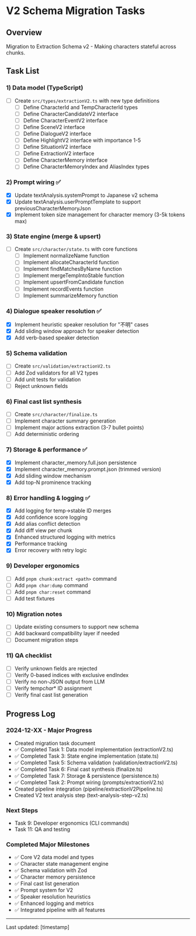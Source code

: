 # V2 Schema Migration Tasks

## Overview

Migration to Extraction Schema v2 - Making characters stateful across chunks.

## Task List

### 1) Data model (TypeScript)

- [ ] Create `src/types/extractionV2.ts` with new type definitions
  - [ ] Define CharacterId and TempCharacterId types
  - [ ] Define CharacterCandidateV2 interface
  - [ ] Define CharacterEventV2 interface
  - [ ] Define SceneV2 interface
  - [ ] Define DialogueV2 interface
  - [ ] Define HighlightV2 interface with importance 1-5
  - [ ] Define SituationV2 interface
  - [ ] Define ExtractionV2 interface
  - [ ] Define CharacterMemory interface
  - [ ] Define CharacterMemoryIndex and AliasIndex types

### 2) Prompt wiring ✅

- [x] Update textAnalysis.systemPrompt to Japanese v2 schema
- [x] Update textAnalysis.userPromptTemplate to support previousCharacterMemoryJson
- [x] Implement token size management for character memory (3-5k tokens max)

### 3) State engine (merge & upsert)

- [ ] Create `src/character/state.ts` with core functions
  - [ ] Implement normalizeName function
  - [ ] Implement allocateCharacterId function
  - [ ] Implement findMatchesByName function
  - [ ] Implement mergeTempIntoStable function
  - [ ] Implement upsertFromCandidate function
  - [ ] Implement recordEvents function
  - [ ] Implement summarizeMemory function

### 4) Dialogue speaker resolution ✅

- [x] Implement heuristic speaker resolution for "不明" cases
- [x] Add sliding window approach for speaker detection
- [x] Add verb-based speaker detection

### 5) Schema validation

- [ ] Create `src/validation/extractionV2.ts`
- [ ] Add Zod validators for all V2 types
- [ ] Add unit tests for validation
- [ ] Reject unknown fields

### 6) Final cast list synthesis

- [ ] Create `src/character/finalize.ts`
- [ ] Implement character summary generation
- [ ] Implement major actions extraction (3-7 bullet points)
- [ ] Add deterministic ordering

### 7) Storage & performance ✅

- [x] Implement character_memory.full.json persistence
- [x] Implement character_memory.prompt.json (trimmed version)
- [x] Add sliding window mechanism
- [x] Add top-N prominence tracking

### 8) Error handling & logging ✅

- [x] Add logging for temp->stable ID merges
- [x] Add confidence score logging
- [x] Add alias conflict detection
- [x] Add diff view per chunk
- [x] Enhanced structured logging with metrics
- [x] Performance tracking
- [x] Error recovery with retry logic

### 9) Developer ergonomics

- [ ] Add `pnpm chunk:extract <path>` command
- [ ] Add `pnpm char:dump` command
- [ ] Add `pnpm char:reset` command
- [ ] Add test fixtures

### 10) Migration notes

- [ ] Update existing consumers to support new schema
- [ ] Add backward compatibility layer if needed
- [ ] Document migration steps

### 11) QA checklist

- [ ] Verify unknown fields are rejected
- [ ] Verify 0-based indices with exclusive endIndex
- [ ] Verify no non-JSON output from LLM
- [ ] Verify temp*char*\* ID assignment
- [ ] Verify final cast list generation

## Progress Log

### 2024-12-XX - Major Progress

- Created migration task document
- ✅ Completed Task 1: Data model implementation (extractionV2.ts)
- ✅ Completed Task 3: State engine implementation (state.ts)
- ✅ Completed Task 5: Schema validation (validation/extractionV2.ts)
- ✅ Completed Task 6: Final cast synthesis (finalize.ts)
- ✅ Completed Task 7: Storage & persistence (persistence.ts)
- ✅ Completed Task 2: Prompt wiring (prompts/extractionV2.ts)
- Created pipeline integration (pipeline/extractionV2Pipeline.ts)
- Created V2 text analysis step (text-analysis-step-v2.ts)

### Next Steps

- Task 9: Developer ergonomics (CLI commands)
- Task 11: QA and testing

### Completed Major Milestones

- ✅ Core V2 data model and types
- ✅ Character state management engine
- ✅ Schema validation with Zod
- ✅ Character memory persistence
- ✅ Final cast list generation
- ✅ Prompt system for V2
- ✅ Speaker resolution heuristics
- ✅ Enhanced logging and metrics
- ✅ Integrated pipeline with all features

---

Last updated: [timestamp]
